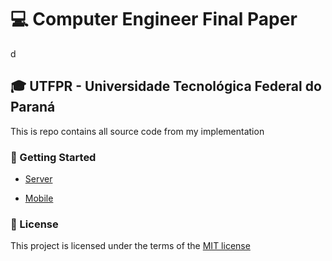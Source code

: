 # :computer: Computer Engineer Final Paper

d

## :mortar_board: UTFPR - Universidade Tecnológica Federal do Paraná

This is repo contains all source code from my implementation

### :rocket: Getting Started

- [Server](./server/README.md)

- [Mobile](./mobile/README.md)

### :page_facing_up: License

This project is licensed under the terms of the [MIT license](/LICENSE)

